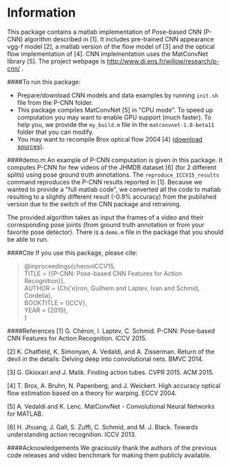 Information
===========

This package contains a matlab implementation of Pose-based CNN (P-CNN) algorithm described in \[1\]. It includes pre-trained CNN appearance vgg-f model \[2\], a matlab version of the flow model of \[3\] and the optical flow implementation of \[4\]. CNN implementation uses the MatConvNet library \[5\]. The project webpage is http://www.di.ens.fr/willow/research/p-cnn/ .

####To run this package:
- Prepare/download CNN models and data examples by running `init.sh` file from the P-CNN folder.
- This package compiles MatConvNet \[5\] in "CPU mode". To speed up computation you may want to enable GPU support (much faster). To help you, we provide the `my_build.m` file in the `matconvnet-1.0-beta11` folder that you can modify.
- You may want to recompile Brox optical flow 2004 \[4\] ([download sources](http://lmb.informatik.uni-freiburg.de/resources/software.php)).

####demo.m
An example of P-CNN computation is given in this package. It computes P-CNN for few videos of the JHMDB dataset \[6\] (for 2 different splits) using pose ground truth annotations.
The `reproduce_ICCV15_results` command reproduces the P-CNN results reported in \[1\]. Because we wanted to provide a "full matlab code", we converted all the code to matlab resulting to a slightly different result (-0.9% accuracy) from the published version due to the switch of the CNN package and retraining.

The provided algorithm takes as input the frames of a video and their corresponding pose joints (from ground truth annotation or from your favorite pose detector). There is a `demo.m` file in the package that you should be able to run.

####Cite
If you use this package, please cite:

>@inproceedings{cheronICCV15,<br>
TITLE = {{P-CNN: Pose-based CNN Features for Action Recognition}},<br>
AUTHOR = {Ch{\'e}ron, Guilhem and Laptev, Ivan and Schmid, Cordelia},<br>
BOOKTITLE = {ICCV},<br>
YEAR = {2015},<br>
}

####References
\[1\] G. Chéron, I. Laptev, C. Schmid. P-CNN: Pose-based CNN Features for Action Recognition. ICCV 2015.

\[2\] K. Chatfield, K. Simonyan, A. Vedaldi, and A. Zisserman. Return of the devil in the details: Delving deep into convolutional nets. BMVC 2014.

\[3\] G. Gkioxari and J. Malik. Finding action tubes. CVPR 2015. ACM 2015.

\[4\] T. Brox, A. Bruhn, N. Papenberg, and J. Weickert. High accuracy optical flow estimation based on a theory for warping. ECCV 2004.

\[5\] A. Vedaldi and K. Lenc. MatConvNet - Convolutional Neural Networks for MATLAB. 

\[6\] H. Jhuang, J. Gall, S. Zuffi, C. Schmid, and M. J. Black. Towards understanding action recognition. ICCV 2013.

####Acknowledgements
We graciously thank the authors of the previous code releases and video benchmark for making them publicly available.
